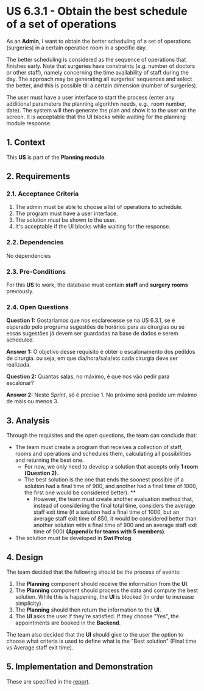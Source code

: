 # US 6.3.1 - Obtain the best schedule of a set of operations

As an **Admin**, I want to obtain the better scheduling of a set of operations (surgeries) in a certain operation room in a specific day.

The better scheduling is considered as the sequence of operations that finishes early. Note that
surgeries have constraints (e.g. number of doctors or other staff), namely concerning the time
availability of staff during the day. The approach may be generating all surgeries’ sequences and
select the better, and this is possible till a certain dimension (number of surgeries).

The user must have a user interface to start the process (enter any additional parameters the
planning algorithm needs, e.g., room number, date). The system will then generate the plan and
show it to the user on the screen. It is acceptable that the UI blocks while waiting for the planning
module response.


## 1. Context

This **US** is part of the **Planning module**.

## 2. Requirements

### 2.1. Acceptance Criteria

1. The admin must be able to choose a list of operations to schedule.
2. The program must have a user interface.
3. The solution must be shown to the user.
4. It's acceptable if the UI blocks while waiting for the response.

### 2.2. Dependencies

No dependencies

### 2.3. Pre-Conditions

For this **US** to work, the database must contain **staff** and **surgery rooms** previously.

### 2.4. Open Questions

**Question 1:** Gostaríamos que nos esclarecesse se na US 6.3.1, se é esperado pelo programa sugestões de horários para as cirurgias ou se essas sugestões já devem ser guardadas na base de dados e serem scheduled.

**Answer 1:** O objetivo desse requisito é obter o escalonamento dos pedidos de cirurgia. ou seja, em que dia/hora/sala/etc cada cirurgia deve ser realizada.

**Question 2:** Quantas salas, no máximo, é que nos vão pedir para escalonar?

**Answer 2:** Neste *Sprint*, só é preciso 1. No próximo será pedido um máximo de mais ou menos 3.

## 3. Analysis

Through the requisites and the open questions, the team can conclude that:
* The team must create a program that receives a collection of staff, rooms and operations and schedules them, calculating all possibilities and returning the best one.
    * For now, we only need to develop a solution that accepts only **1 room (Question 2)**.
    * The best solution is the one that ends the soonest possible (if a solution had a final time of 900, and another had a final time of 1000, the first one would be considered better). **
        * However, the team must create another evaluation method that, instead of considering the final total time, considers the average staff exit time (if a solution had a final time of 1000, but an average staff exit time of 850, it would be considered better than another solution with a final time of 900 and an average staff exit time of 900) **(Appendix for teams with 5 members)**.
* The solution must be developed in **Swi Prolog**.

## 4. Design

The team decided that the following should be the process of events:
1. The **Planning** component should receive the information from the **UI**.
2. The **Planning** component should process the data and compute the best solution. While this is happening, the **UI** is blocked (in order to increase simplicity).
3. The **Planning** should then return the information to the **UI**.
4. The **UI** asks the user if they're satisfied. If they choose "Yes", the appointments are booked in the **Backend**.

The team also decided that the **UI** should give to the user the option to choose what criteria is used to define what is the "Best solution" (Final time vs Average staff exit time).

## 5. Implementation and Demonstration

These are specified in the [report](report.pdf).